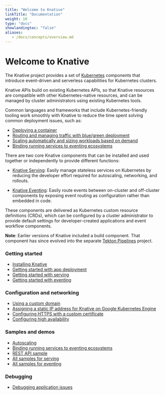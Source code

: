 ```yaml
---
title: "Welcome to Knative"
linkTitle: "Documentation"
weight: 10
type: "docs"
showlandingtoc: "false"
aliases:
   - /docs/concepts/overview.md
---
```


# Welcome to Knative

The Knative project provides a set of [Kubernetes](https://kubernetes.io) components that introduce event-driven and serverless capabilities for Kubernetes clusters.

Knative APIs build on existing Kubernetes APIs, so that Knative resources are compatible with other Kubernetes-native resources, and can be managed by cluster administrators using existing Kubernetes tools.

Common languages and frameworks that include Kubernetes-friendly tooling work smoothly with Knative to reduce the time spent solving common deployment issues, such as:

- [Deploying a container](./serving/getting-started-knative-app/)
- [Routing and managing traffic with blue/green deployment](./serving/samples/blue-green-deployment/)
- [Scaling automatically and sizing workloads based on demand](./serving/autoscaling/)
- [Binding running services to eventing ecosystems](./eventing/getting-started/)

There are two core Knative components that can be installed and used together or independently to provide different functions:

* [Knative Serving](./serving/): Easily manage stateless services on Kubernetes by reducing the developer effort required for autoscaling, networking, and rollouts.

* [Knative Eventing](./eventing/): Easily route events between on-cluster and off-cluster components by exposing event routing as configuration rather than embedded in code.

These components are delivered as Kubernetes custom resource definitions (CRDs), which can be configured by a cluster administrator to provide default settings for developer-created applications and event workflow components.

**Note**: Earlier versions of Knative included a build component.  That component has since evolved into the separate [Tekton Pipelines](https://tekton.dev/) project.

### Getting started

- [Installing Knative](./install/)
- [Getting started with app deployment](./serving/getting-started-knative-app/)
- [Getting started with serving](./serving/)
- [Getting started with eventing](./eventing/)

### Configuration and networking

- [Using a custom domain](./serving/using-a-custom-domain/)
- [Assigning a static IP address for Knative on Google Kubernetes Engine](./serving/gke-assigning-static-ip-address/)
- [Configuring HTTPS with a custom certificate](./serving/using-a-tls-cert/)
- [Configuring high availability](./serving/config-ha/)

### Samples and demos

- [Autoscaling](./serving/autoscaling/autoscale-go/)
- [Binding running services to eventing ecosystems](./eventing/samples/kubernetes-event-source/)
- [REST API sample](./serving/samples/rest-api-go/)
- [All samples for serving](./serving/samples/)
- [All samples for eventing](./eventing/samples/)

### Debugging

- [Debugging application issues](./serving/debugging-application-issues/)

